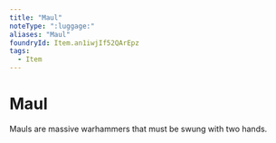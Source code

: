 ```yaml
---
title: "Maul"
noteType: ":luggage:"
aliases: "Maul"
foundryId: Item.an1iwjIf52QArEpz
tags:
  - Item
---
```


# Maul

Mauls are massive warhammers that must be swung with two hands.
